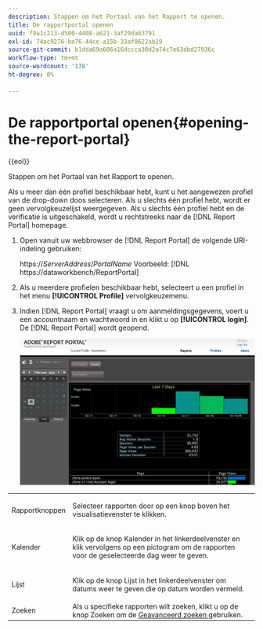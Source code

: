 ```yaml
---
description: Stappen om het Portaal van het Rapport te openen.
title: De rapportportal openen
uuid: f9a1c213-d500-4408-a621-3af29da63791
exl-id: 74ac9276-ba76-44ce-a15b-33af0622ab19
source-git-commit: b1dda69a606a16dccca30d2a74c7e63dbd27936c
workflow-type: tm+mt
source-wordcount: '178'
ht-degree: 0%

---
```


# De rapportportal openen{#opening-the-report-portal}

{{eol}}

Stappen om het Portaal van het Rapport te openen.

Als u meer dan één profiel beschikbaar hebt, kunt u het aangewezen profiel van de drop-down doos selecteren. Als u slechts één profiel hebt, wordt er geen vervolgkeuzelijst weergegeven. Als u slechts één profiel hebt en de verificatie is uitgeschakeld, wordt u rechtstreeks naar de [!DNL Report Portal] homepage.

1. Open vanuit uw webbrowser de [!DNL Report Portal] de volgende URI-indeling gebruiken:

   https://*ServerAddress*/*PortalName*
Voorbeeld: [!DNL https://dataworkbench/ReportPortal]
1. Als u meerdere profielen beschikbaar hebt, selecteert u een profiel in het menu **[!UICONTROL Profile]** vervolgkeuzemenu.
1. Indien [!DNL Report Portal] vraagt u om aanmeldingsgegevens, voert u een accountnaam en wachtwoord in en klikt u op **[!UICONTROL login]**. De [!DNL Report Portal] wordt geopend.

   ![](assets/report_portal_home.png)

<table id="table_E68190C670684FA798B41702FC911827">
 <tbody>
  <tr>
   <td colname="col1"> Rapportknoppen </td>
   <td colname="col2"> <p>Selecteer rapporten door op een knop boven het visualisatievenster te klikken. </p> </td>
  </tr>
  <tr>
   <td colname="col1"> Kalender </td>
   <td colname="col2"> <p>Klik op de knop <span class="uicontrol"> Kalender </span> in het linkerdeelvenster en klik vervolgens op een pictogram om de rapporten voor de geselecteerde dag weer te geven. </p> </td>
  </tr>
  <tr>
   <td colname="col1"> Lijst </td>
   <td colname="col2"> <p>Klik op de knop <span class="uicontrol"> Lijst </span> in het linkerdeelvenster om datums weer te geven die op datum worden vermeld. </p> </td>
  </tr>
  <tr>
   <td colname="col1"> Zoeken </td>
   <td colname="col2"> Als u specifieke rapporten wilt zoeken, klikt u op de knop <span class="uicontrol"> Zoeken </span> om de <a href="../../../home/c-rpt-oview/c-search-adv.md#concept-083b751e28b645ceaa4d9784d21f78ca"> Geavanceerd zoeken </a> gebruiken. </td>
  </tr>
 </tbody>
</table>

